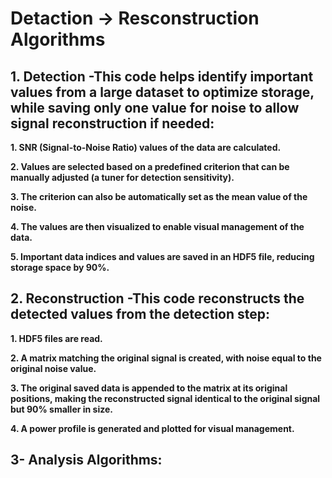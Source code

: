 # Detaction -> Resconstruction Algorithms
## 1. Detection -This code helps identify important values from a large dataset to optimize storage, while saving only one value for noise to allow signal reconstruction if needed:

  **1. SNR (Signal-to-Noise Ratio) values of the data are calculated.**

  **2. Values are selected based on a predefined criterion that can be manually adjusted (a tuner for detection sensitivity).**

  **3. The criterion can also be automatically set as the mean value of the noise.**

  **4. The values are then visualized to enable visual management of the data.**

  **5. Important data indices and values are saved in an HDF5 file, reducing storage space by 90%.**

## 2. Reconstruction -This code reconstructs the detected values from the detection step:

**1. HDF5 files are read.**

**2. A matrix matching the original signal is created, with noise equal to the original noise value.**

**3. The original saved data is appended to the matrix at its original positions, making the reconstructed signal identical to the original signal but 90% smaller in size.**

**4. A power profile is generated and plotted for visual management.**

## 3- Analysis Algorithms:
